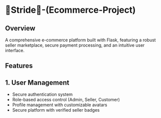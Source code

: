 # 👟Stride👟-(Ecommerce-Project)

## Overview
A comprehensive e-commerce platform built with Flask, featuring a robust seller marketplace, secure payment processing, and an intuitive user interface.

## Features
## 1. User Management
  - Secure authentication system
  - Role-based access control (Admin, Seller, Customer)
  - Profile management with customizable avatars
  - Secure platform with verified seller badges
